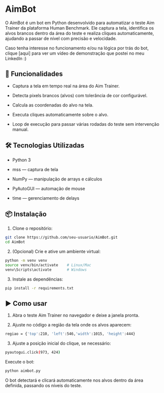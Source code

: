 # AimBot

O AimBot é um bot em Python desenvolvido para automatizar o teste Aim Trainer da plataforma Human Benchmark. Ele captura a tela, identifica os alvos brancos dentro da área do teste e realiza cliques automaticamente, ajudando a passar de nível com precisão e velocidade.

Caso tenha interesse no funcionamento e/ou na lógica por trás do bot, clique [aqui] para ver um vídeo de demonstração que postei no meu LinkedIn :)

## 🚀 Funcionalidades

 - Captura a tela em tempo real na área do Aim Trainer.

- Detecta pixels brancos (alvos) com tolerância de cor configurável.

- Calcula as coordenadas do alvo na tela.

- Executa cliques automaticamente sobre o alvo.

- Loop de execução para passar várias rodadas do teste sem intervenção manual.


## 🛠️ Tecnologias Utilizadas

- Python 3

- mss — captura de tela

- NumPy — manipulação de arrays e cálculos

- PyAutoGUI — automação de mouse

- time — gerenciamento de delays

## 📦 Instalação

1. Clone o repositório:
```bash
git clone https://github.com/seu-usuario/AimBot.git
cd AimBot
```

2. (Opcional) Crie e ative um ambiente virtual:
```bash
python -m venv venv
source venv/bin/activate    # Linux/Mac
venv\Scripts\activate       # Windows
```

3. Instale as dependências:
```bash
pip install -r requirements.txt
```
## ▶️ Como usar

1. Abra o teste Aim Trainer no navegador e deixe a janela pronta.

2. Ajuste no código a região da tela onde os alvos aparecem:
```bash
regiao = {'top':210, 'left':546,'width':1015, 'height':444}
```

3. Ajuste a posição inicial do clique, se necessário:
```bash
pyautogui.click(973, 424)
```

Execute o bot:
```bash
python aimbot.py
```

O bot detectará e clicará automaticamente nos alvos dentro da área definida, passando os níveis do teste.